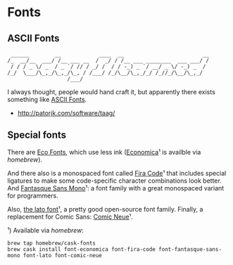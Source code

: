 Fonts
=====

ASCII Fonts
-----------
	 ______        __            ____  __                         __
	/_  __/__  ___/ /__ ___ __  /  _/ / /__ ___ ________  ___ ___/ /
	 / / / _ \/ _  / _ `/ // / _/ /  / / -_) _ `/ __/ _ \/ -_) _  / 
	/_/  \___/\_,_/\_,_/\_, / /___/ /_/\__/\_,_/_/ /_//_/\__/\_,_/  
	                   /___/                                        

I always thought, people would hand craft it, but apparently there exists something like [ASCII Fonts](http://patorjk.com/software/taag/#p=display&h=2&f=Small%20Slant&t=Today%20I%20learned).

* <http://patorjk.com/software/taag/>


Special fonts
-------------

There are [Eco Fonts][ecofont], which use less ink ([Economica][]¹ is availble via _homebrew_).

And there also is a monospaced font called [Fira Code][firacode]¹ that includes special ligatures to make some code-specific character combinations look better. And [Fantasque Sans Mono][fantasque]¹: a font family with a great monospaced variant for programmers. 

Also, [the lato font][latofont]¹, a pretty good open-source font family. Finally, a replacement for Comic Sans: [Comic Neue][comicneue]¹.

¹) Available via _homebrew_:

    brew tap homebrew/cask-fonts
    brew cask install font-economica font-fira-code font-fantasque-sans-mono font-lato font-comic-neue


[ecofont]: http://www.ecofont.com/en/products/green/font/download-the-ink-saving-font.html
[Economica]: https://fonts.google.com/specimen/Economica
[firacode]: http://www.ecofont.com/en/products/green/font/download-the-ink-saving-font.html
[latofont]: http://www.latofonts.com 
[fantasque]: https://github.com/belluzj/fantasque-sans
[comicneue]: http://www.comicneue.com
